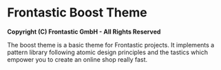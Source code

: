 # Frontastic Boost Theme

**Copyright (C) Frontastic GmbH - All Rights Reserved**

The boost theme is a basic theme for Frontastic projects. It implements a
pattern library following atomic design principles and the tastics which
empower you to create an online shop really fast.
